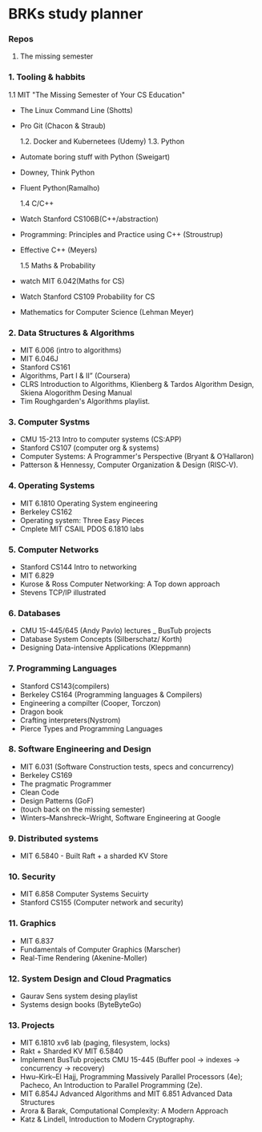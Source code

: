 # BRKs study planner

### Repos

1. The missing semester

### 1. Tooling & habbits

1.1 MIT "The Missing Semester of Your CS Education"

- The Linux Command Line (Shotts)
- Pro Git (Chacon & Straub)

  1.2. Docker and Kubernetees (Udemy)
  1.3. Python

- Automate boring stuff with Python (Sweigart)
- Downey, Think Python
- Fluent Python(Ramalho)

  1.4 C/C++

- Watch Stanford CS106B(C++/abstraction)
- Programming: Principles and Practice using C++ (Stroustrup)
- Effective C++ (Meyers)

  1.5 Maths & Probability

- watch MIT 6.042(Maths for CS)
- Watch Stanford CS109 Probability for CS
- Mathematics for Computer Science (Lehman Meyer)

### 2. Data Structures & Algorithms

- MIT 6.006 (intro to algorithms)
- MIT 6.046J
- Stanford CS161
- Algorithms, Part I & II” (Coursera)
- CLRS Introduction to Algorithms, Klienberg & Tardos Algorithm Design, Skiena Alogorithm Desing Manual
- Tim Roughgarden's Algorithms playlist.

### 3. Computer Systms

- CMU 15-213 Intro to computer systems (CS:APP)
- Stanford CS107 (computer org & systems)
- Computer Systems: A Programmer's Perspective (Bryant & O’Hallaron)
- Patterson & Hennessy, Computer Organization & Design (RISC‑V).

### 4. Operating Systems

- MIT 6.1810 Operating System engineering
- Berkeley CS162
- Operating system: Three Easy Pieces
- Cmplete MIT CSAIL PDOS 6.1810 labs

### 5. Computer Networks

- Stanford CS144 Intro to networking
- MIT 6.829
- Kurose & Ross Computer Networking: A Top down approach
- Stevens TCP/IP illustrated

### 6. Databases

- CMU 15-445/645 (Andy Pavlo) lectures \_ BusTub projects
- Database System Concepts (Silberschatz/ Korth)
- Designing Data-intensive Applications (Kleppmann)

### 7. Programming Languages

- Stanford CS143(compilers)
- Berkeley CS164 (Programming languages & Compilers)
- Engineering a compilter (Cooper, Torczon)
- Dragon book
- Crafting interpreters(Nystrom)
- Pierce Types and Programming Languages

### 8. Software Engineering and Design

- MIT 6.031 (Software Construction tests, specs and concurrency)
- Berkeley CS169
- The pragmatic Programmer
- Clean Code
- Design Patterns (GoF)
- (touch back on the missing semester)
- Winters–Manshreck–Wright, Software Engineering at Google

### 9. Distributed systems

- MIT 6.5840 - Built Raft + a sharded KV Store

### 10. Security

- MIT 6.858 Computer Systems Secuirty
- Stanford CS155 (Computer network and security)

### 11. Graphics

- MIT 6.837
- Fundamentals of Computer Graphics (Marscher)
- Real-Time Rendering (Akenine-Moller)

### 12. System Design and Cloud Pragmatics

- Gaurav Sens system desing playlist
- Systems design books (ByteByteGo)

### 13. Projects

- MIT 6.1810 xv6 lab (paging, filesystem, locks)
- Rakt + Sharded KV MIT 6.5840
- Implement BusTub projects CMU 15-445 (Buffer pool -> indexes -> concurrency -> recovery)
- Hwu–Kirk–El Hajj, Programming Massively Parallel Processors (4e); Pacheco, An Introduction to Parallel Programming (2e).
- MIT 6.854J Advanced Algorithms and MIT 6.851 Advanced Data Structures
- Arora & Barak, Computational Complexity: A Modern Approach
- Katz & Lindell, Introduction to Modern Cryptography.
